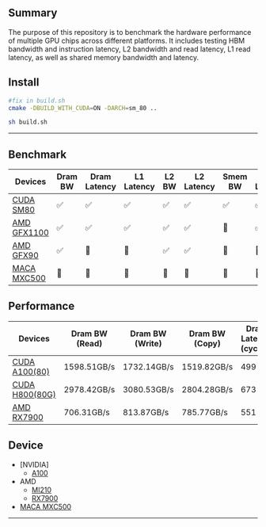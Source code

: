 

## Summary
The purpose of this repository is to benchmark the hardware performance of multiple GPU chips across different platforms. It includes testing HBM bandwidth and instruction latency, L2 bandwidth and read latency, L1 read latency, as well as shared memory bandwidth and latency.


## Install

```bash
#fix in build.sh
cmake -DBUILD_WITH_CUDA=ON -DARCH=sm_80 ..

sh build.sh 
```

---

## Benchmark
Devices | Dram BW |  Dram Latency | L1 Latency | L2 BW | L2 Latency | Smem BW | Smem Latency |
|----|----|----|----|----|----|----|----|
|[CUDA SM80](https://docs.nvidia.com/cuda/inline-ptx-assembly/index.html)|✅|✅|✅|✅|✅|✅|✅|
|[AMD GFX1100](https://www.amd.com/content/dam/amd/en/documents/radeon-tech-docs/instruction-set-architectures/rdna3-shader-instruction-set-architecture-feb-2023_0.pdf)|✅|✅|✅|✅|✅|🔨|✅|
|[AMD GFX90](https://www.amd.com/content/dam/amd/en/documents/instinct-tech-docs/instruction-set-architectures/instinct-mi200-cdna2-instruction-set-architecture.pdf)|✅|🔨|🔨|✅|✅|🔨|🔨|
|[MACA MXC500](https://www.metax-tech.com/prod.html?cid=2)|🔨|🔨|🔨|🔨|🔨|🔨|🔨|


## Performance

| Devices | Dram BW (Read) | Dram BW (Write) | Dram BW (Copy) | Dram Latency (cycles) | L1 Latency (cycles) | L2 BW | L2 Latency (cycles) | Smem BW (Measured) (byte/cycle) | Smem BW (Theoretical) (byte/cycle) | Smem Latency (cycles) |
|---------|----------------|-----------------|----------------|-----------------------|---------------------|-------|----------------------|---------------------------------|------------------------------------|----------------------|
| [CUDA A100(80)](https://www.techpowerup.com/gpu-specs/a100-pcie-80-gb.c3821) | 1598.51GB/s | 1732.14GB/s | 1519.82GB/s | 499 | 33 | 🔨 | 332 | 111.73 | 128 | 23 |
| [CUDA H800(80G)](https://www.techpowerup.com/gpu-specs/h800-pcie-80-gb.c4181) | 2978.42GB/s | 3080.53GB/s | 2804.28GB/s | 673 | 32 | 🔨 | 273 | 128.94 | 128 | 23 |
| [AMD RX7900](https://www.techpowerup.com/gpu-specs/radeon-rx-7900-xt.c3912) | 706.31GB/s | 813.87GB/s | 785.77GB/s | 551 | 🔨 | 3253.16GB/s | 340 | 🔨 | 🔨 | 33 |

## Device
- [NVIDIA]
    - [A100](https://www.techpowerup.com/gpu-specs/a100-pcie-80-gb.c3821)
- AMD
    - [MI210](https://www.techpowerup.com/gpu-specs/radeon-instinct-mi210.c3857) 
    - [RX7900](https://www.techpowerup.com/gpu-specs/radeon-rx-7900-xt.c3912)
- [MACA MXC500](https://www.metax-tech.com/prod.html?cid=2)

---
